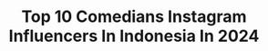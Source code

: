 ---
title: Top 10 Comedians Instagram Influencers In Indonesia In 2024
description: >-
  Find top comedians Instagram influencers in Indonesia in 2024. Most popular hashtags: #podcast #visinemaweek #adriandhyart.
platform: Instagram
hits: 35
text_top: See the top-rated Instagram influencers on inBeat.
text_bottom: Our platform aggregates 35 Instagram influencers like this in Indonesia for you to pitch.
profiles:
  - username: "adriandhy"
    fullname: >-
      Ryan Adriandhy 🎨✨| CP: +628122001090 (Fanny)
    bio: >-
      Indonesian 🇮🇩 Illustrator 🖍️ Animator 🎞️ Film Director 🎥 Comedian 🎭 ••• @domikado_id | Animasi #FilmJUMBO (in production) | #DPKSDWS | #RYANdanryan
    location: "Indonesia"
    followers: 80493
    engagement: 416
    commentsToLikes: 0.014406
    id: ck5cb4jvsepx20i11thl6piek
    verified: false
    hashtags: "#dpksdws, #adriandhyart, #jumbo, #domikado"
  - username: "musdalifahbasri"
    fullname: >-
      Musdalifah basri
    bio: >-
      🍉🍉🍉 Stand Up Comedian Mom and Wife Daffa, Devan-Devin 🐣💛 Owner @daffakids_ 📍Kontak bisnis : Putri 081210976994
    location: "Indonesia"
    followers: 1014937
    engagement: 1210
    commentsToLikes: 0.028155
    id: ck6uc2il0d4aj0j71ekbrl0pe
    verified: false
    hashtags: "#rumpiekonomipencucipiring, #bersihnyagakadalawan, #paylater, #ramadanekstraseru"
  - username: "egiargians"
    fullname: >-
      EGI HAW
    bio: >-
      Stand Up Comedian, Mc / Host, Aktor, Writer, Content Creator Minat? Hubungi: 081294384264 (Rizal) Merchandise: @tokodaurulang
    location: "Indonesia"
    followers: 156084
    engagement: 564
    commentsToLikes: 0.035585
    id: ck6u0xg7iib8n0j71o07se9wj
    verified: false
    hashtags: "#puisitolol, #baca, #puisisalahketik, #alditaher"
  - username: "arie_kriting"
    fullname: >-
      Arie Kriting
    bio: >-
      Comedian, Melanesian. Contact Person : 0858-8533-0430 Andri @andrialirachmat (WA Only 🙏🏽)
    location: "Indonesia"
    followers: 1115477
    engagement: 317
    commentsToLikes: 0.012149
    id: ck6tjfynz2n680j71xc7ker04
    verified: true
    hashtags: "#podcast, #mamat, #arie, #keluarmain1994movie"
  - username: "kikysaputrii"
    fullname: >-
      Kiky Saputri
    bio: >-
      Standup Comedian. BA @rejoice.id Bucinnya @somethincofficial On Air/Off Air : 081284092626 (Andi)
    location: "Indonesia"
    followers: 2864381
    engagement: 158
    commentsToLikes: 0.021436
    id: ck5chh7jjqrwq0i11wwgr3cbr
    verified: true
    hashtags: "#waktunyapegipegi, #raziasunscreen, #qna, #roasting"
  - username: "indrowarkop_asli"
    fullname: >-
      INDRO WARKOP
    bio: >-
      Indonesian Comedian - WARKOP DKI . For inquiries ⬇️
    location: "Indonesia"
    followers: 2146044
    engagement: 136
    commentsToLikes: 0.010023
    id: ck13d2lww3cuk0i198glxullm
    verified: true
    hashtags: "#biafeatindrowarkop, #islamicjourneyinafrica, #pasutrigaje, #timbuktuedition"
  - username: "aryanovrianus"
    fullname: >-
      Arya Novrianus —アルヤ•
    bio: >-
      Life is fun, it all depends on how you enjoy it. | Comedian | Writer | Podcaster 🎙️: #RomanceDawn — Senin & Jumat @noice.id | CP: 081808015334 - Bata
    location: "Indonesia"
    followers: 18843
    engagement: 317
    commentsToLikes: 0.021887
    id: ck5c803sf8igy0i11ionamp16
    verified: false
    hashtags: "#romancedawn, #foreveryoung, #onepiece, #onepiece1000logs"
  - username: "maswiraaa"
    fullname: >-
      Wira Sirajati
    bio: >-
      CEO & Founder @apresiasiid 😀 Need MC, Creator & Comedian, DM!
    location: "Indonesia"
    followers: 6406
    engagement: 353
    commentsToLikes: 0.085611
    id: ck0u9t6ftaldi0i1908u288z2
    verified: false
    hashtags: "#apresiasiindonesia, #menikmatiindonesia, #stageidsub, #stageid"
  - username: "daisukebotak"
    fullname: >-
      DAISUKE BOTAK - 濵田大輔
    bio: >-
      YouTuber/Comedian/MC Manager : +62 819 36141122/ hanayo.higuchi@yoshimoto.co.id ( @naha_hananaha ) 吉本インドネシア住みます芸人 濵田大輔 (はまだだいすけ)
    location: "Indonesia"
    followers: 38395
    engagement: 414
    commentsToLikes: 0.050272
    id: ck6u0qv3bh9hx0j71o8fvfpnp
    verified: false
    hashtags: "#kocokmachine, #youtube, #janganketawachallenge, #dontlaughchallenge"
  - username: "cokipardede666"
    fullname: >-
      Reza Pardede
    bio: >-
      Stand Up Comedian Trouble maker @horus.Wears @Majelislucuindonesia Business : +6287821742739 Diaz +628128881654 Sari
    location: "Indonesia"
    followers: 443457
    engagement: 815
    commentsToLikes: 0.015813
    id: ck5qakm8jgw3x0i11ngvge43n
    verified: false
    hashtags: "#rpbungadeposito, #suntikanmoralcoki, #oishi, #popcorncaramel"
---